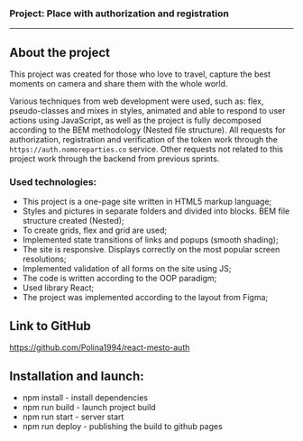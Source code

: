 ### **Project: Place** with authorization and registration
--------------------------

## About the project
This project was created for those who love to travel, capture the best moments on camera and share them with the whole world.

Various techniques from web development were used, such as: flex, pseudo-classes and mixes in styles, animated and able to respond to user actions using JavaScript, as well as the project is fully decomposed according to the BEM methodology (Nested file structure).
All requests for authorization, registration and verification of the token work through the `https://auth.nomoreparties.co` service. Other requests not related to this project work through the backend from previous sprints.

### Used technologies:
* This project is a one-page site written in HTML5 markup language;
* Styles and pictures in separate folders and divided into blocks. BEM file structure created (Nested);
* To create grids, flex and grid are used;
* Implemented state transitions of links and popups (smooth shading);
* The site is responsive. Displays correctly on the most popular screen resolutions;
* Implemented validation of all forms on the site using JS;
* The code is written according to the OOP paradigm;
* Used library React;
* The project was implemented according to the layout from Figma;

## Link to GitHub

https://github.com/Polina1994/react-mesto-auth


## Installation and launch: 

* npm install - install dependencies
* npm run build - launch project build
* npm run start - server start 
* npm run deploy - publishing the build to github pages